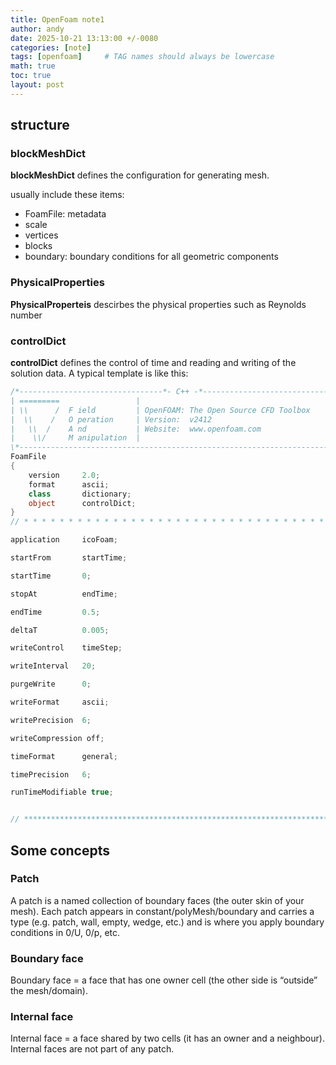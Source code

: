 ```yaml
---
title: OpenFoam note1
author: andy
date: 2025-10-21 13:13:00 +/-0080
categories: [note]
tags: [openfoam]     # TAG names should always be lowercase
math: true
toc: true
layout: post
---
```



## structure
### blockMeshDict
__blockMeshDict__ defines the configuration for generating mesh.

usually include these items:
 - FoamFile: metadata
 - scale
 - vertices
 - blocks
 - boundary: boundary conditions for all geometric components

### PhysicalProperties
__PhysicalProperteis__ descirbes the physical properties such as Reynolds number

### controlDict
__controlDict__ defines the control of time and reading and writing of the solution data. A typical template is like this:

```C#
/*--------------------------------*- C++ -*----------------------------------*\
| =========                 |                                                 |
| \\      /  F ield         | OpenFOAM: The Open Source CFD Toolbox           |
|  \\    /   O peration     | Version:  v2412                                 |
|   \\  /    A nd           | Website:  www.openfoam.com                      |
|    \\/     M anipulation  |                                                 |
\*---------------------------------------------------------------------------*/
FoamFile
{
    version     2.0;
    format      ascii;
    class       dictionary;
    object      controlDict;
}
// * * * * * * * * * * * * * * * * * * * * * * * * * * * * * * * * * * * * * //

application     icoFoam;

startFrom       startTime;

startTime       0;

stopAt          endTime;

endTime         0.5;

deltaT          0.005;

writeControl    timeStep;

writeInterval   20;

purgeWrite      0;

writeFormat     ascii;

writePrecision  6;

writeCompression off;

timeFormat      general;

timePrecision   6;

runTimeModifiable true;


// ************************************************************************* //
```


## Some concepts
### Patch
A patch is a named collection of boundary faces (the outer skin of your mesh). Each patch appears in constant/polyMesh/boundary and carries a type (e.g. patch, wall, empty, wedge, etc.) and is where you apply boundary conditions in 0/U, 0/p, etc.

### Boundary face
Boundary face = a face that has one owner cell (the other side is “outside” the mesh/domain).

### Internal face
Internal face = a face shared by two cells (it has an owner and a neighbour). Internal faces are not part of any patch.
